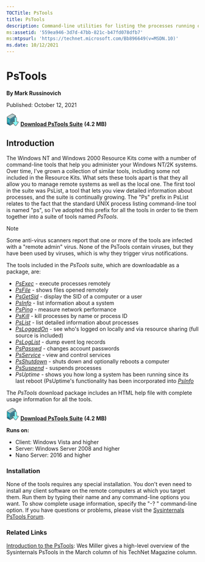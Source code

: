 ```yaml
--- 
TOCTitle: PsTools
title: PsTools
description: Command-line utilities for listing the processes running on local or remote computers, running processes, rebooting computers, and more.
ms:assetid: '559ea946-3d7d-47bb-821c-b47fd078dfb7'
ms:mtpsurl: 'https://technet.microsoft.com/Bb896649(v=MSDN.10)'
ms.date: 10/12/2021
---
```


# PsTools

**By Mark Russinovich**

Published: October 12, 2021

[![Download](media/shared/Download_sm.png)](https://download.sysinternals.com/files/PSTools.zip) [**Download PsTools Suite**](https://download.sysinternals.com/files/PSTools.zip) **(4.2 MB)**

## Introduction

The Windows NT and Windows 2000 Resource Kits come with a number of
command-line tools that help you administer your Windows NT/2K systems.
Over time, I've grown a collection of similar tools, including some not
included in the Resource Kits. What sets these tools apart is that they
all allow you to manage remote systems as well as the local one. The
first tool in the suite was PsList, a tool that lets you view detailed
information about processes, and the suite is continually growing. The
"Ps" prefix in PsList relates to the fact that the standard UNIX process
listing command-line tool is named "ps", so I've adopted this prefix for
all the tools in order to tie them together into a suite of tools named
*PsTools*.

> [!NOTE]
> Some anti-virus scanners report that one or more of the tools are infected with a "remote admin" virus. None of the PsTools contain viruses, but they have been used by viruses, which is why they trigger virus notifications.

The tools included in the *PsTools* suite, which are downloadable as a
package, are:

- [*PsExec*](psexec.md) -
    execute processes remotely
- [*PsFile*](psfile.md) -
    shows files opened remotely
- [*PsGetSid*](psgetsid.md) -
    display the SID of a computer or a user
- [*PsInfo*](psinfo.md) -
    list information about a system
- [*PsPing*](psping.md) -
    measure network performance
- [*PsKill*](pskill.md) -
    kill processes by name or process ID
- [*PsList*](pslist.md) -
    list detailed information about processes
- [*PsLoggedOn*](psloggedon.md) -
    see who's logged on locally and via resource sharing (full source is
    included)
- [*PsLogList*](psloglist.md) -
    dump event log records
- [*PsPasswd*](pspasswd.md) -
    changes account passwords
- [*PsService*](psservice.md) -
    view and control services
- [*PsShutdown*](psshutdown.md) -
    shuts down and optionally reboots a computer
- [*PsSuspend*](pssuspend.md) -
    suspends processes
- *PsUptime* - shows you how long a system has been running since its
    last reboot (PsUptime's functionality has been incorporated into
    [*PsInfo*](psinfo.md)

The *PsTools* download package includes an HTML help file with complete
usage information for all the tools.

[![Download](media/shared/Download_sm.png)](https://download.sysinternals.com/files/PSTools.zip) [**Download PsTools Suite**](https://download.sysinternals.com/files/PSTools.zip) **(4.2 MB)**

**Runs on:**

- Client: Windows Vista and higher
- Server: Windows Server 2008 and higher
- Nano Server: 2016 and higher

### Installation

None of the tools requires any special installation. You don't even need to install any client software on the remote computers at which you target them. Run them by typing their name and any command-line options you want. To show complete usage information, specify the "-? " command-line option.
If you have questions or problems, please visit the [Sysinternals PsTools Forum](https://docs.microsoft.com/answers/topics/windows-sysinternals-pstools.html).

### Related Links

[Introduction to the PsTools](https://technet.microsoft.com/library/2007.03.desktopfiles.aspx): Wes Miller gives a high-level overview of the Sysinternals PsTools in the March column of his TechNet Magazine column.
